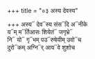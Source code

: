 +++
title = "०३ अस्य देवस्य"

+++
अस्य᳓ देव᳓स्य संस᳓दि अ᳓नीके  
य᳓म् म᳓र्तिआसः शियेतं᳓ जगृभ्रे᳓  
नि᳓ यो᳓ गृ᳓भम् पउ᳓रुषेयीम् उवो᳓च  
दुरो᳓कम् अग्नि᳓र् आय᳓वे शुशोच